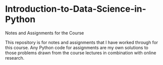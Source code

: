 # Introduction-to-Data-Science-in-Python
Notes and Assignments for the Course

This repository is for notes and assignments that I have worked through for this course. Any Python code for assignments are my own solutions to those 
problems drawn from the course lectures in combination with online research.

